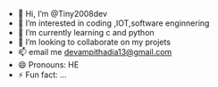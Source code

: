 - 👋 Hi, I’m @Tiny2008dev
- 👀 I’m interested in coding ,IOT,software enginnering
- 🌱 I’m currently learning c and python
- 💞️ I’m looking to collaborate on my projets
- 📫 email me devampithadia13@gmail.com
- 😄 Pronouns: HE
- ⚡ Fun fact: ...

<!---
Tiny2008dev/Tiny2008dev is a ✨ special ✨ repository because its `README.md` (this file) appears on your GitHub profile.
You can click the Preview link to take a look at your changes.
--->
